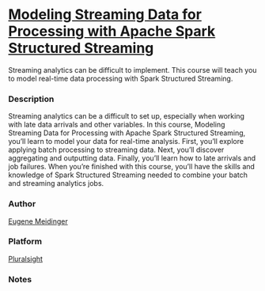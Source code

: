 # [Modeling Streaming Data for Processing with Apache Spark Structured Streaming](https://app.pluralsight.com/library/courses/modeling-streaming-data-processing-apache-spark-structured-streaming/table-of-contents)

Streaming analytics can be difficult to implement. This course will teach you to model real-time data processing with Spark Structured Streaming.

### Description
Streaming analytics can be a difficult to set up, especially when working with late data arrivals and other variables. In this course, Modeling Streaming Data for Processing with Apache Spark Structured Streaming, you’ll learn to model your data for real-time analysis. First, you’ll explore applying batch processing to streaming data. Next, you’ll discover aggregating and outputting data. Finally, you’ll learn how to late arrivals and job failures. When you’re finished with this course, you’ll have the skills and knowledge of Spark Structured Streaming needed to combine your batch and streaming analytics jobs.

### Author
[Eugene Meidinger](https://app.pluralsight.com/profile/author/eugene-meidinger)

### Platform
[Pluralsight](pluralsight.com/)

### Notes
